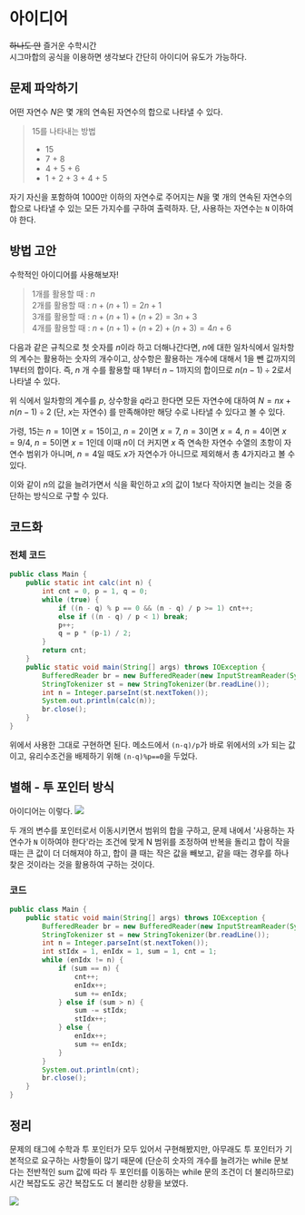 # 아이디어
~~하나도 안~~ 즐거운 수학시간   
시그마합의 공식을 이용하면 생각보다 간단히 아이디어 유도가 가능하다.

## 문제 파악하기
어떤 자연수 $N$은 몇 개의 연속된 자연수의 합으로 나타낼 수 있다.
> 15를 나타내는 방법   
> - 15 
> - 7 + 8   
> - 4 + 5 + 6   
> - 1 + 2 + 3 + 4 + 5

자기 자신을 포함하여 1000만 이하의 자연수로 주어지는 $N$을 몇 개의 연속된 자연수의 합으로 나타낼 수 있는 모든 가지수를 구하여 출력하자. 단, 사용하는 자연수는 `N` 이하여야 한다.

## 방법 고안
수학적인 아이디어를 사용해보자!

> 1개를 활용할 때 : $n$   
> 2개를 활용할 때 : $n + (n+1) = 2n + 1$   
> 3개를 활용할 때 : $n + (n+1) + (n+2) = 3n + 3$   
> 4개를 활용할 때 : $n + (n+1) + (n+2) + (n+3) = 4n + 6$

다음과 같은 규칙으로 첫 숫자를 $n$이라 하고 더해나간다면, $n$에 대한 일차식에서 일차항의 계수는 활용하는 숫자의 개수이고, 상수항은 활용하는 개수에 대해서 1을 뺀 값까지의 1부터의 합이다. 즉, $n$ 개 수를 활용할 때 1부터 $n-1$까지의 합이므로 $n(n-1)÷2$로서 나타낼 수 있다.

위 식에서 일차항의 계수를 $p$, 상수항을 $q$라고 한다면 모든 자연수에 대하여 $N = nx + n (n-1) ÷ 2$ (단, $x$는 자연수) 를 만족해야만 해당 수로 나타낼 수 있다고 볼 수 있다.

가령, 15는 $n=1$이면 $x=15$이고, $n=2$이면 $x=7$, $n=3$이면 $x=4$, $n=4$이면 $x=9/4$, $n=5$이면 $x=1$인데 이때 $n$이 더 커지면 $x$ 즉 연속한 자연수 수열의 초항이 자연수 범위가 아니며, $n=4$일 때도 $x$가 자연수가 아니므로 제외해서 총 4가지라고 볼 수 있다.

이와 같이 $n$의 값을 늘려가면서 식을 확인하고 $x$의 값이 1보다 작아지면 늘리는 것을 중단하는 방식으로 구할 수 있다.

## 코드화
### 전체 코드
```JAVA
public class Main {
    public static int calc(int n) {
        int cnt = 0, p = 1, q = 0;
        while (true) {
            if ((n - q) % p == 0 && (n - q) / p >= 1) cnt++;
            else if ((n - q) / p < 1) break;
            p++;
            q = p * (p-1) / 2;
        }
        return cnt;
    }
    public static void main(String[] args) throws IOException {
        BufferedReader br = new BufferedReader(new InputStreamReader(System.in));
        StringTokenizer st = new StringTokenizer(br.readLine());
        int n = Integer.parseInt(st.nextToken());
        System.out.println(calc(n));
        br.close();
    }
}
```
위에서 사용한 그대로 구현하면 된다. 메소드에서 `(n-q)/p`가 바로 위에서의 `x`가 되는 값이고, 유리수조건을 배제하기 위해 `(n-q)%p==0`을 두었다.

## 별해 - 투 포인터 방식
아이디어는 이렇다.
![](https://velog.velcdn.com/images/aoi-aoba/post/8544f4fc-2bfb-4da4-93a6-93e0e3bfbcea/image.png)

두 개의 변수를 포인터로서 이동시키면서 범위의 합을 구하고, 문제 내에서 '사용하는 자연수가 `N` 이하여야 한다'라는 조건에 맞게 N 범위를 조정하여 반복을 돌리고 합이 작을 때는 큰 값이 더 더해져야 하고, 합이 클 때는 작은 값을 빼보고, 같을 때는 경우를 하나 찾은 것이라는 것을 활용하여 구하는 것이다.

### 코드
```JAVA
public class Main {
    public static void main(String[] args) throws IOException {
        BufferedReader br = new BufferedReader(new InputStreamReader(System.in));
        StringTokenizer st = new StringTokenizer(br.readLine());
        int n = Integer.parseInt(st.nextToken());
        int stIdx = 1, enIdx = 1, sum = 1, cnt = 1;
        while (enIdx != n) {
            if (sum == n) {
                cnt++;
                enIdx++;
                sum += enIdx;
            } else if (sum > n) {
                sum -= stIdx;
                stIdx++;
            } else {
                enIdx++;
                sum += enIdx;
            }
        }
        System.out.println(cnt);
        br.close();
    }
}
```

## 정리
문제의 태그에 수학과 투 포인터가 모두 있어서 구현해봤지만, 아무래도 투 포인터가 기본적으로 요구하는 사항들이 많기 때문에 (단순히 숫자의 개수를 늘려가는 while 문보다는 전반적인 sum 값에 따라 두 포인터를 이동하는 while 문의 조건이 더 불리하므로) 시간 복잡도도 공간 복잡도도 더 불리한 상황을 보였다.

![](https://velog.velcdn.com/images/aoi-aoba/post/60721670-ca36-4ca0-87e0-2478fd6b81dc/image.png)
